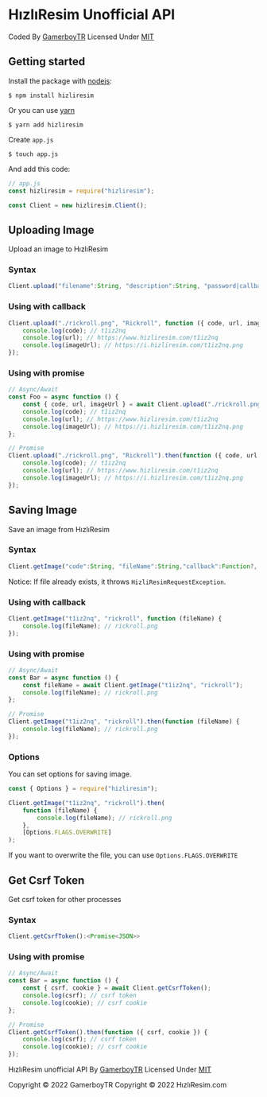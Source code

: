 # HızlıResim Unofficial API

Coded By [GamerboyTR](offical.gamerboytr@yandex.com)
Licensed Under [MIT](https://github.com/gamerboytr/HizliResim-API/blob/master/LICENSE)

## Getting started

Install the package with [nodejs](https://nodejs.org/en/):

```batch
$ npm install hizliresim
```

Or you can use [yarn](https://yarnpkg.com/en/docs/install)

```batch
$ yarn add hizliresim
```

Create `app.js`

```batch
$ touch app.js
```

And add this code:

```js
// app.js
const hizliresim = require("hizliresim");

const Client = new hizliresim.Client();
```

## Uploading Image

Upload an image to HızlıResim

### Syntax

```js
Client.upload("filename":String, "description":String, "password|callback":String|Function?, "retention|callback":Int|Function?, "callback":Function?):<Promise<JSON>>
```

### Using with callback

```js
Client.upload("./rickroll.png", "Rickroll", function ({ code, url, imageUrl }) {
	console.log(code); // t1iz2nq
	console.log(url); // https://www.hizliresim.com/t1iz2nq
	console.log(imageUrl); // https://i.hizliresim.com/t1iz2nq.png
});
```

### Using with promise

```js
// Async/Await
const Foo = async function () {
	const { code, url, imageUrl } = await Client.upload("./rickroll.png", "Rickroll");
	console.log(code); // t1iz2nq
	console.log(url); // https://www.hizliresim.com/t1iz2nq
	console.log(imageUrl); // https://i.hizliresim.com/t1iz2nq.png
};

// Promise
Client.upload("./rickroll.png", "Rickroll").then(function ({ code, url, imageUrl }) {
	console.log(code); // t1iz2nq
	console.log(url); // https://www.hizliresim.com/t1iz2nq
	console.log(imageUrl); // https://i.hizliresim.com/t1iz2nq.png
});
```

## Saving Image

Save an image from HızlıResim

### Syntax

```js
Client.getImage("code":String, "fileName":String,"callback":Function?, "options":Array?):<Promise<String>>
```

Notice: If file already exists, it throws `HizliResimRequestException`.

### Using with callback

```js
Client.getImage("t1iz2nq", "rickroll", function (fileName) {
	console.log(fileName); // rickroll.png
});
```

### Using with promise

```js
// Async/Await
const Bar = async function () {
	const fileName = await Client.getImage("t1iz2nq", "rickroll");
	console.log(fileName); // rickroll.png
};

// Promise
Client.getImage("t1iz2nq", "rickroll").then(function (fileName) {
	console.log(fileName); // rickroll.png
});
```

### Options

You can set options for saving image.

```js
const { Options } = require("hizliresim");

Client.getImage("t1iz2nq", "rickroll").then(
	function (fileName) {
		console.log(fileName); // rickroll.png
	},
	[Options.FLAGS.OVERWRITE]
);
```

If you want to overwrite the file, you can use `Options.FLAGS.OVERWRITE`

## Get Csrf Token

Get csrf token for other processes

### Syntax

```js
Client.getCsrfToken():<Promise<JSON>>
```

### Using with promise

```js
// Async/Await
const Bar = async function () {
	const { csrf, cookie } = await Client.getCsrfToken();
	console.log(csrf); // csrf token
	console.log(cookie); // csrf cookie
};

// Promise
Client.getCsrfToken().then(function ({ csrf, cookie }) {
	console.log(csrf); // csrf token
	console.log(cookie); // csrf cookie
});
```

HızlıResim unofficial API By [GamerboyTR](https://github.com/gamerboytr)
Licensed Under [MIT](https://github.com/gamerboytr/HizliResim-API/blob/master/LICENSE)

Copyright &copy; 2022 GamerboyTR
Copyright &copy; 2022 HızlıResim.com
